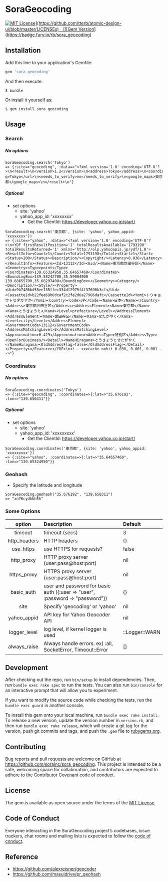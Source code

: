 # SoraGeocoding
[![MIT License](https://img.shields.io/apm/l/atomic-design-ui.svg?)](https://github.com/tterb/atomic-design-ui/blob/master/LICENSEs)　[![Gem Version](https://badge.fury.io/rb/sora_geocoding.svg)](https://badge.fury.io/rb/sora_geocoding) 

## Installation

Add this line to your application's Gemfile:

```ruby
gem 'sora_geocoding'
```

And then execute:

    $ bundle

Or install it yourself as:

    $ gem install sora_geocoding

## Usage

### Search

##### No options
```
SoraGeocoding.search('Tokyo')
=> {:site=>"geocoding", :data=>"<?xml version='1.0' encoding='UTF-8'?>\n<result>\n<version>1.2</version>\n<address>Tokyo</address>\n<coordinate>\n<lat>35.676192</lat>\n<lng>139.650311</lng>\n<lat_dms>35,40,34.291</lat_dms>\n<lng_dms>139,39,1.118</lng_dms>\n</coordinate>\n<open_location_code>8Q7XMMG2+F4</open_location_code>\n<url>https://www.geocoding.jp/?q=Tokyo</url>\n<needs_to_verify>no</needs_to_verify>\n<google_maps>東京都</google_maps>\n</result>\n"}
```

##### Optional
- set options
  - site: 'yahoo'
  - yahoo_app_id: 'xxxxxxxx'
    - Get the ClientId: https://developer.yahoo.co.jp/start/

```
SoraGeocoding.search('東京都', {site: 'yahoo', yahoo_appid: 'xxxxxxxx'})
=> {:site=>"yahoo", :data=>"<?xml version='1.0' encoding='UTF-8'?>\n<YDF firstResultPosition='1' totalResultsAvailable='1793198' totalResultsReturned='1' xmlns='http://olp.yahooapis.jp/ydf/1.0'><ResultInfo><Count>1</Count><Total>1793198</Total><Start>1</Start><Status>200</Status><Description/><Copyright/><Latency>0.036</Latency></ResultInfo><Feature><Id>13112</Id><Gid/><Name>東京都世田谷区</Name><Geometry><Type>point</Type><Coordinates>139.65324950,35.64657460</Coordinates><BoundingBox>139.58242700,35.59004000 139.68655700,35.68297400</BoundingBox></Geometry><Category/><Description/><Style/><Property><Uid>9b7486bd58ee135ffec334df2975f4f37690b3cf</Uid><CassetteId>b22fee69b0dcaf2c2fe2d6a27906dafc</CassetteId><Yomi>トウキョウトセタガヤク</Yomi><Country><Code>JP</Code><Name>日本</Name></Country><Address>東京都世田谷区</Address><AddressElement><Name>東京都</Name><Kana>とうきょうと</Kana><Level>prefecture</Level></AddressElement><AddressElement><Name>世田谷区</Name><Kana>せたがやく</Kana><Level>city</Level></AddressElement><GovernmentCode>13112</GovernmentCode><AddressMatchingLevel>2</AddressMatchingLevel><Approximation>0.429</Approximation><AddressType>特別区</AddressType><OpenForBusiness/><Detail><NameHiragana>とうきょうとせたがやく</NameHiragana><OldAddressFlag>false</OldAddressFlag></Detail></Property></Feature></YDF>\n<!-- xxxcache nohit 0.038, 0.001, 0.001 -->"}
```

### Coordinates

##### No options
```
SoraGeocoding.coordinates('Tokyo')
=> {:site=>"geocoding", :coordinates=>{:lat=>"35.676192", :lon=>"139.650311"}}
```

##### Optional
- set options
  - site: 'yahoo'
  - yahoo_app_id: 'xxxxxxxxx'
    - Get the ClientId: https://developer.yahoo.co.jp/start/

```
SoraGeocoding.coordinates('東京都', {site: 'yahoo', yahoo_appid: 'xxxxxxxxx'})
=> {:site=>"yahoo", :coordinates=>{:lat=>"35.64657460", :lon=>"139.65324950"}}
```

### Geohash
- Specify the latitude and longitude
```
SoraGeocoding.geohash("35.676192", "139.650311")
=> "xn76cydkbh5h"
```

### Some Options
| option       | Description                              | Default        |
|:------------:|:-----------------------------------------|:---------------|
| timeout      | timeout (secs)                           | 3              |
| http_headers | HTTP headers                             | {}             |
| use_https    | use HTTPS for requests?                  | false          |
| http_proxy   | HTTP proxy server (user:pass@host:port)  | nil            |
| https_proxy  | HTTPS proxy server (user:pass@host:port) | nil            |
| basic_auth   | user and password for basic auth ({:user => "user", :password => "password"}) | {} |
| site         | Specify 'geocoding' or 'yahoo'           | nil            |
| yahoo_appid  | API key for Yahoo Geocoder API           | nil            |
| logger_level | log level, if kernel logger is used      | ::Logger::WARN |
| always_raise | Always handle errors. ex) :all, SocketError, Timeout::Error | [] |

## Development

After checking out the repo, run `bin/setup` to install dependencies. Then, run `bundle exec rake spec` to run the tests. You can also run `bin/console` for an interactive prompt that will allow you to experiment.

If you want to modify the source code while checking the tests, run the `bundle exec guard` in another console.

To install this gem onto your local machine, run `bundle exec rake install`. To release a new version, update the version number in `version.rb`, and then run `bundle exec rake release`, which will create a git tag for the version, push git commits and tags, and push the `.gem` file to [rubygems.org](https://rubygems.org).

## Contributing

Bug reports and pull requests are welcome on GitHub at https://github.com/sorainc/sora_geocoding. This project is intended to be a safe, welcoming space for collaboration, and contributors are expected to adhere to the [Contributor Covenant](http://contributor-covenant.org) code of conduct.

## License

The gem is available as open source under the terms of the [MIT License](https://opensource.org/licenses/MIT).

## Code of Conduct

Everyone interacting in the SoraGeocoding project’s codebases, issue trackers, chat rooms and mailing lists is expected to follow the [code of conduct](https://github.com/sorainc/sora_geocoding/blob/master/CODE_OF_CONDUCT.md).

## Reference
- https://github.com/alexreisner/geocoder
- https://github.com/masuidrive/pr_geohash
